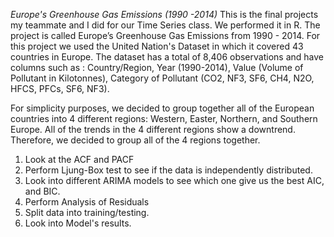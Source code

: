 _Europe's Greenhouse Gas Emissions (1990 -2014)_
This is  the final projects my teammate and I did for our Time Series class. We performed it in R.
The project is called Europe’s Greenhouse Gas Emissions from 1990 - 2014. For this project we used the United Nation's Dataset in which it covered 43 countries in Europe. 
The dataset has a total of 8,406 observations and have columns such as : Country/Region, Year (1990-2014), Value (Volume of Pollutant in Kilotonnes), Category of Pollutant (CO2, NF3, SF6, CH4, N2O,
HFCS, PFCs, SF6, NF3).

For simplicity purposes, we decided to group together all of the European countries into 4 different regions: Western, Easter, Northern, and Southern Europe. All of the trends in the 4 different
regions show a downtrend. Therefore, we decided to group all of the 4 regions together. 

1. Look at the ACF and PACF
2. Perform Ljung-Box test to see if the data is independently distributed.
3. Look into different ARIMA models to see which one give us the best AIC, and BIC.
4. Perform Analysis of Residuals
5. Split data into training/testing.
5. Look into Model's results.

